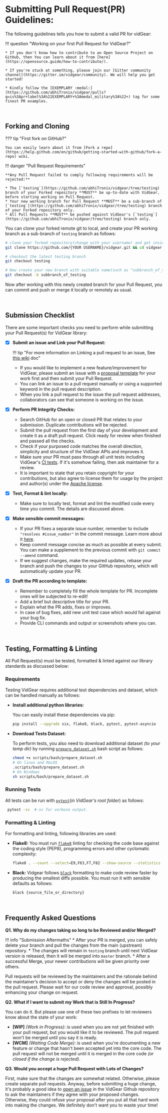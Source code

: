 <!--
===============================================
vidgear library source-code is deployed under the Apache 2.0 License:

Copyright (c) 2019-2020 Abhishek Thakur(@abhiTronix) <abhi.una12@gmail.com>

Licensed under the Apache License, Version 2.0 (the "License");
you may not use this file except in compliance with the License.
You may obtain a copy of the License at

   http://www.apache.org/licenses/LICENSE-2.0

Unless required by applicable law or agreed to in writing, software
distributed under the License is distributed on an "AS IS" BASIS,
WITHOUT WARRANTIES OR CONDITIONS OF ANY KIND, either express or implied.
See the License for the specific language governing permissions and
limitations under the License.
===============================================
-->

# Submitting Pull Request(PR) Guidelines:


The following guidelines tells you how to submit a valid PR for vidGear:

!!! question "Working on your first Pull Request for VidGear?" 

    * If you don't know how to contribute to an Open Source Project on GitHub, then You can learn about it from [here](https://opensource.guide/how-to-contribute/).

    * If you're stuck at something, please join our [Gitter community channel](https://gitter.im/vidgear/community). We will help you get started!

    * Kindly follow the [EXEMPLARY :medal:](https://github.com/abhiTronix/vidgear/pulls?q=is%3Apr+label%3A%22EXEMPLARY+%3Amedal_military%3A%22+) tag for some finest PR examples.


&nbsp; 

## Forking and Cloning

??? tip "First fork on GitHub?" 

    You can easily learn about it from [Fork a repo](https://help.github.com/en/github/getting-started-with-github/fork-a-repo) wiki.


!!! danger "Pull Request Requirements"
    
    **Any Pull Request failed to comply following requirements will be rejected:**

    * The [`testing`](https://github.com/abhiTronix/vidgear/tree/testing) branch of your Forked repository **MUST** be up-to-date with VidGear, before starting working on Pull Request.
    * Your new working branch for Pull Request **MUST** be a sub-branch of [`testing`](https://github.com/abhiTronix/vidgear/tree/testing) branch of your Forked repository only.
    * All Pull Requests **MUST** be pushed against VidGear's [`testing`](https://github.com/abhiTronix/vidgear/tree/testing) branch only.



You can clone your forked remote git to local, and create your PR working branch as a sub-branch of `testing` branch as follows:


```sh
# clone your forked repository(change with your username) and get inside
git clone https://github.com/{YOUR USERNAME}/vidgear.git && cd vidgear

# checkout the latest testing branch
git checkout testing

# Now create your new branch with suitable name(such as "subbranch_of_testing")
git checkout -b subbranch_of_testing
```

Now after working with this newly created branch for your Pull Request, you can commit and push or merge it locally or remotely as usual.


&nbsp; 

## Submission Checklist

There are some important checks you need to perform while submitting your Pull Request(s) for VidGear library:

- [x] **Submit an issue and Link your Pull Request:**

    !!! tip "For more information on Linking a pull request to an issue, See [this wiki](https://docs.github.com/en/github/managing-your-work-on-github/linking-a-pull-request-to-an-issue) doc"
  
  * If you would like to implement a new feature/improvement for VidGear, please submit an issue with a [proposal template](https://github.com/abhiTronix/vidgear/issues/new?labels=issue%3A+proposal&template=proposal.md) for your work first and then submit your Pull Request. 
  * You can link an issue to a pull request manually or using a supported keyword in the pull request description.
  * When you link a pull request to the issue the pull request addresses, collaborators can see that someone is working on the issue. 

- [x] **Perform PR Integrity Checks:** 
    
  * Search GitHub for an open or closed PR that relates to your submission. Duplicate contributions will be rejected.
  * Submit the pull request from the first day of your development and create it as a draft pull request. Click ready for review when finished and passed all the checks.
  * Check if your purposed code matches the overall direction, simplicity and structure of the VidGear APIs and improves it.
  * Make sure your PR must pass through all unit tests including VidGear's [CI tests](#testing-formatting-linting). If it's somehow failing, then ask maintainer for a review.
  * It is important to state that you retain copyright for your contributions, but also agree to license them for usage by the project and author(s) under the [Apache license](https://github.com/abhiTronix/vidgear/blob/master/LICENSE).

- [x] **Test, Format & lint locally:**

  * Make sure to locally test, format and lint the modified code every time you commit. The details are discussed above.

- [x] **Make sensible commit messages:**

  * If your PR fixes a separate issue number, remember to include `"resolves #issue_number"` in the commit message. Learn more about it [here](https://help.github.com/articles/closing-issues-using-keywords/).
  * Keep commit message concise as much as possible at every submit. You can make a supplement to the previous commit with `git commit --amend` command.
  * If we suggest changes, make the required updates, rebase your branch and push the changes to your GitHub repository, which will automatically update your PR.

- [x] **Draft the PR according to template:**

  * Remember to completely fill the whole template for PR. Incomplete ones will be subjected to re-edit!
  * Add a brief but descriptive title for your PR.
  * Explain what the PR adds, fixes or improves.
  * In case of bug fixes, add new unit test case which would fail against your bug fix.
  * Provide CLI commands and output or screenshots where you can.

&nbsp; 

## Testing, Formatting & Linting

All Pull Request(s) must be tested, formatted & linted against our library standards as discussed below:

### Requirements

Testing VidGear requires additional test dependencies and dataset, which can be handled manually as follows:

* **Install additional python libraries:**
  
    You can easily install these dependencies via pip:

    ```sh
    pip install --upgrade six, flake8, black, pytest, pytest-asyncio
    ```

* **Download Tests Dataset:** 

    To perform tests, you also need to download additional dataset *(to your temp dir)* by running [`prepare_dataset.sh`](https://github.com/abhiTronix/vidgear/blob/master/scripts/bash/prepare_dataset.sh)  bash script as follows:

    ```sh
    chmod +x scripts/bash/prepare_dataset.sh
    # On linux and MacOS
    .scripts/bash/prepare_dataset.sh
    # On Windows 
    sh scripts/bash/prepare_dataset.sh
    ```

### Running Tests

All tests can be run with [`pytest`](https://docs.pytest.org/en/stable/)(*in VidGear's root folder*) as follows:

   ```sh
    pytest -sv  #-sv for verbose output.
   ```

### Formatting & Linting

For formatting and linting, following libraries are used:

* **Flake8:** You must run [`flake8`](https://flake8.pycqa.org/en/latest/manpage.html) linting for checking the code base against the coding style (PEP8), programming errors and other cyclomatic complexity:

    ```sh
    flake8 . --count --select=E9,F63,F7,F82 --show-source --statistics
    ```

* **Black:**  Vidgear follows [`black`](https://github.com/psf/black) formatting to make code review faster by producing the smallest diffs possible. You must run it with sensible defaults as follows: 

    ```sh
    black {source_file_or_directory}
    ```

&nbsp; 


## Frequently Asked Questions


**Q1. Why do my changes taking so long to be Reviewed and/or Merged?**

!!! info "Submission Aftermaths"
    * After your PR is merged, you can safely delete your branch and pull the changes from the main (upstream) repository.
    * The changes will remain in `testing` branch until next VidGear version is released, then it will be merged into `master` branch.
    * After a successful Merge, your newer contributions will be given priority over others. 

Pull requests will be reviewed by the maintainers and the rationale behind the maintainer’s decision to accept or deny the changes will be posted in the pull request. Please wait for our code review and approval, possibly enhancing your change on request.


**Q2. What if I want to submit my Work that is Still In Progress?**

You can do it. But please use one of these two prefixes to let reviewers know about the state of your work:

*  **[WIP]** _(Work in Progress)_: is used when you are not yet finished with your pull request, but you would like it to be reviewed. The pull request won't be merged until you say it is ready.
*  **[WCM]** _(Waiting Code Merge)_: is used when you're documenting a new feature or change that hasn't been accepted yet into the core code. The pull request will not be merged until it is merged in the core code _(or closed if the change is rejected)_.


**Q3. Would you accept a huge Pull Request with Lots of Changes?**

First, make sure that the changes are somewhat related. Otherwise, please create separate pull requests. Anyway, before submitting a huge change, it's probably a good idea to [open an issue](../../contribution/issue) in the VidGear Github repository to ask the maintainers if they agree with your proposed changes. Otherwise, they could refuse your proposal after you put all that hard work into making the changes. We definitely don't want you to waste your time!

&nbsp; 